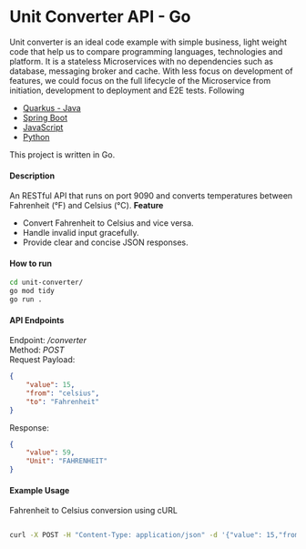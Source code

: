 # Unit Converter API - Go
Unit converter is an ideal code example with simple business, light weight code that help us to compare programming languages, technologies and platform. It is a stateless Microservices with no dependencies such as database, messaging broker and cache. With less focus on development of features, we could focus on the full lifecycle of the Microservice from initiation, development to deployment and E2E tests.
Following
- [Quarkus - Java](https://github.com/nikfarjam/quarkus-temperature-converter)
- [Spring Boot](https://github.com/nikfarjam/UnitConverterServer)
- [JavaScript](https://github.com/nikfarjam/celsius-converter)
- [Python](https://github.com/nikfarjam/UnitConvertor-python)

This project is written in Go.

#### Description
An RESTful API that runs on port 9090 and converts temperatures between Fahrenheit (°F) and Celsius (°C).
**Feature**
- Convert Fahrenheit to Celsius and vice versa.
- Handle invalid input gracefully.
- Provide clear and concise JSON responses.

#### How to run
```bash
cd unit-converter/
go mod tidy
go run .
```

#### API Endpoints

Endpoint: */converter*  
Method: *POST*  
Request Payload:
```json
{
    "value": 15,
    "from": "celsius",
    "to": "Fahrenheit"
}
```
Response:
```json
{
    "value": 59,
    "Unit": "FAHRENHEIT"
}
```

#### Example Usage
Fahrenheit to Celsius conversion using cURL
```bash

curl -X POST -H "Content-Type: application/json" -d '{"value": 15,"from": "celsius","to": "Fahrenheit"}' http://localhost:9090/converter
```
